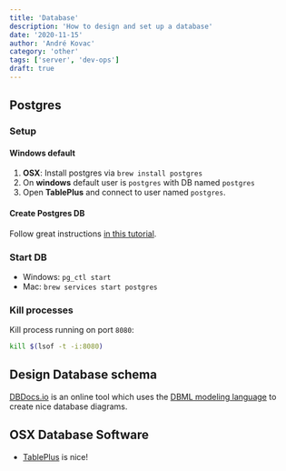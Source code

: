 ```yaml
---
title: 'Database'
description: 'How to design and set up a database'
date: '2020-11-15'
author: 'André Kovac'
category: 'other'
tags: ['server', 'dev-ops']
draft: true
---
```


## Postgres

### Setup

#### Windows default

1. **OSX**: Install postgres via `brew install postgres`
2. On **windows** default user is `postgres` with DB named `postgres`
3. Open **TablePlus** and connect to user named `postgres`.

#### Create Postgres DB

Follow great instructions [in this tutorial](https://developer.okta.com/blog/2018/12/13/build-basic-app-spring-boot-jpa).

### Start DB

- Windows: `pg_ctl start`
- Mac: `brew services start postgres`

### Kill processes

Kill process running on port `8080`:

```bash
kill $(lsof -t -i:8080)
```

## Design Database schema

[DBDocs.io](https://dbdocs.io/) is an online tool which uses the [DBML modeling language](https://www.dbml.org/docs/#index-definition) to create nice database diagrams.


## OSX Database Software

- [TablePlus](https://www.tableplus.io/) is nice!
